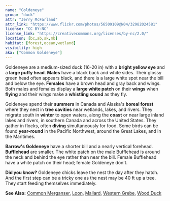 ```yaml
---
name: "Goldeneye"
group: "duck"
attr: "Jerry McFarland"
attr_link: "https://www.flickr.com/photos/56509109@N04/32982024581"
license: "CC BY-NC"
license_link: "https://creativecommons.org/licenses/by-nc/2.0/"
location: [bc,ab,sk,mb]
habitat: [forest,ocean,wetland]
visibility: high
aka: ["Common Goldeneye"]
---
```

Goldeneye are a medium-sized duck (16-20 in) with a **bright yellow eye** and a **large puffy head**. **Males** have a black back and white sides. Their glossy green head often appears black, and there is a large white spot near the bill and below the eye. **Females** have a brown head and gray back and wings. Both males and females display a **large white patch** on their **wings** when **flying** and their wings make a **whistling sound** as they fly.

Goldeneye spend their **summers** in Canada and Alaska's **boreal forest** where they nest in **tree cavities** near wetlands, lakes, and rivers. They migrate south in **winter** to open waters, along the **coast** or near large inland lakes and rivers, in southern Canada and across the United States. They gather in flocks, often **diving** simultaneously for food. Some birds can be found **year-round** in the Pacific Northwest, around the Great Lakes, and in the Maritimes.

**Barrow's Goldeneye** have a shorter bill and a nearly vertical forehead. **Bufflehead** are smaller. The white patch on the male Bufflehead is around the neck and behind the eye rather than near the bill. Female Bufflehead have a white patch on their head; female Goldeneye don't.

**Did you know?** Goldeneye chicks leave the nest the day after they hatch. And the first step can be a tricky one as the nest may be 40 ft up a tree. They start feeding themselves immediately.

<!-- generated, do not edit -->
**See Also:**
[Common Merganser](/{{section}}/commmerg),
[Loon](/{{section}}/loon),
[Mallard](/{{section}}/mallard),
[Western Grebe](/{{section}}/westgrebe),
[Wood Duck](/{{section}}/woodduck)
